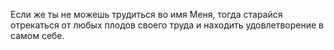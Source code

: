 Если же ты не можешь трудиться во имя Меня, тогда старайся отрекаться от любых плодов своего труда и находить удовлетворение в самом себе.